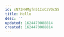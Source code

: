 ```yaml
---
id: sN73NHMgfn51IsCzVQcSS
title: Hello
desc: ''
updated: 1624470088814
created: 1624470088814
---
```


